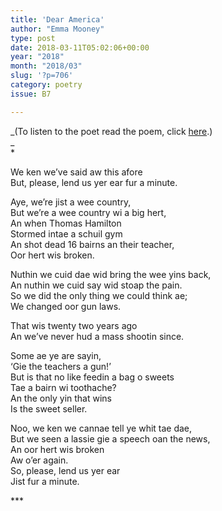```yaml
---
title: 'Dear America'
author: "Emma Mooney"
type: post
date: 2018-03-11T05:02:06+00:00
year: "2018"
month: "2018/03"
slug: '?p=706'
category: poetry
issue: B7

---
```

_(To listen to the poet read the poem, click [here][1].)  
_  
*

We ken we’ve said aw this afore  
But, please, lend us yer ear fur a minute.

Aye, we’re jist a wee country,  
But we’re a wee country wi a big hert,  
An when Thomas Hamilton  
Stormed intae a schuil gym  
An shot dead 16 bairns an their teacher,  
Oor hert wis broken.

Nuthin we cuid dae wid bring the wee yins back,  
An nuthin we cuid say wid stoap the pain.  
So we did the only thing we could think ae;  
We changed oor gun laws.

That wis twenty two years ago  
An we’ve never hud a mass shootin since.

Some ae ye are sayin,  
‘Gie the teachers a gun!’  
But is that no like feedin a bag o sweets  
Tae a bairn wi toothache?  
An the only yin that wins  
Is the sweet seller.

Noo, we ken we cannae tell ye whit tae dae,  
But we seen a lassie gie a speech oan the news,  
An oor hert wis broken  
Aw o’er again.  
So, please, lend us yer ear  
Jist fur a minute.

\***

 [1]: https://soundcloud.com/emma-mooney-137590357/dear-america-emma-mooney
